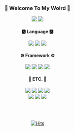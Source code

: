 <h3 align="center">🍒 Welcome To My Wolrd 🍒</h3>
<div align="center">
  <a href="mailto:yuuung26@gmail.com"><img src="https://img.shields.io/badge/Gmail-EA4335?style=flat&logo=Gmail&logoColor=white" /></a>
  <a href="https://dev-yungyeong.notion.site/Resume-Rachel-Kim-1c0bd1c2768b4e3f8aaa431d142b35c9?pvs=4" target="_blank"><img src="https://img.shields.io/badge/Notion-000000?style=flat&logo=Notion&logoColor=white" /></a>
</div>

<h4 align="center"> 🅰 Language 🅰 </h4>
	<div align="center">
    <img src="https://img.shields.io/badge/PHP-777BB4?style=flat&logo=PHP&logoColor=white" />
    <img src="https://img.shields.io/badge/TypeScript-3178C6?style=flat&logo=TypeScript&logoColor=white" />
  	<img src="https://img.shields.io/badge/JavaScript-F7DF1E?style=flat&logo=JavaScript&logoColor=white" />
  </div>

<h4 align="center"> ⚙️ Framework ⚙️ </h4>
<div align="center">
  <img src="https://img.shields.io/badge/Laravel-FF2D20?style=flat&logo=Laravel&logoColor=white" />
  <img src="https://img.shields.io/badge/React-61DAFB?style=flat&logo=React&logoColor=white" />
	<img src="https://img.shields.io/badge/Vue.js-4FC08D?style=flat&logo=Vue.js&logoColor=white" />
  <img src="https://img.shields.io/badge/Next.js-000000?style=flat&logo=Next.js&logoColor=white" />
  <br/>
</div>

<h4 align="center"> 🤡 ETC. 🤡 </h4>
<div align="center">
  <img src="https://img.shields.io/badge/Amazon S3-569A31?style=flat&logo=Amazon S3&logoColor=white" />
  <img src="https://img.shields.io/badge/Amazon RDS-527FFF?style=flat&logo=Amazon RDS&logoColor=white" />
  <img src="https://img.shields.io/badge/Amazon EC2-FF9900?style=flat&logo=Amazon EC2&logoColor=white" />
  <img src="https://img.shields.io/badge/Docker-2496ED?style=flat&logo=Docker&logoColor=white" />
  <br/>
  <img src="https://img.shields.io/badge/macOS-000000?style=flat&logo=macOS&logoColor=white" />
  <img src="https://img.shields.io/badge/Linux-FCC624?style=flat&logo=Linux&logoColor=white" />
  <img src="https://img.shields.io/badge/GitHub-181717?style=flat&logo=Github&logoColor=white" />
</div>

<br />
<br />
<br />

<div align=center>

[![Hits](https://hits.seeyoufarm.com/api/count/incr/badge.svg?url=https%3A%2F%2Fgithub.com%2FYunGyeongee%2Fhit-counter&count_bg=%2379C83D&title_bg=%23555555&icon=&icon_color=%23E7E7E7&title=hits&edge_flat=false)](https://hits.seeyoufarm.com)

</div>
